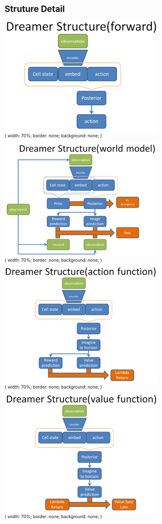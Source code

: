 # Struture Detail

![alt text](https://github.com/FinnWeng/Dreamer_Playground/blob/master/common/structure_forward.PNG "4to1"){
  width: 70%;
  border: none;
  background: none;
}

![alt text](https://github.com/FinnWeng/Dreamer_Playground/blob/master/common/structure_world_model.PNG "4to1"){
  width: 70%;
  border: none;
  background: none;
}

![alt text](https://github.com/FinnWeng/Dreamer_Playground/blob/master/common/structure_action_function.PNG "4to1"){
  width: 70%;
  border: none;
  background: none;
}

![alt text](https://github.com/FinnWeng/Dreamer_Playground/blob/master/common/structure_value_function.PNG "4to1"){
  width: 70%;
  border: none;
  background: none;
}